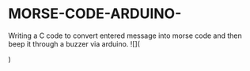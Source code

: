 # MORSE-CODE-ARDUINO-
Writing a C code to convert entered message into morse code and then beep it through a buzzer via arduino.
![](<blockquote class="imgur-embed-pub" lang="en" data-id="a/5dBnrhN" data-context="false" ><a href="//imgur.com/a/5dBnrhN"></a></blockquote><script async src="//s.imgur.com/min/embed.js" charset="utf-8"></script>)
